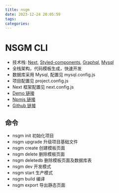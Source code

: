```yaml
---
title: nsgm
date: 2023-12-24 20:05:59
tags:
categories:
---
```


# NSGM CLI
- 技术栈: [Next](https://github.com/vercel/next.js), [Styled-components](https://github.com/styled-components/styled-components), [Graphql](https://graphql.org/), [Mysql](https://www.mysql.com/)
- 全栈架构，代码模板生成，快速开发
- 数据库采用 Mysql, 配置见 mysql.config.js
- 项目配置见 project.config.js
- Next 框架配置见 next.config.js
- [Demo 链接](https://nsgm.erisl.top)
- [Npmjs 链接](https://www.npmjs.com/package/nsgm-cli)
- [Github 链接](https://github.com/erishen/nsgm)

## 命令
- nsgm init    初始化项目
- nsgm upgrade 升级项目基础文件
- nsgm create  创建模板页面
- nsgm delete  删除模板页面
- nsgm deletedb 删除模板页面及数据库表
- nsgm dev     开发模式
- nsgm start   生产模式
- nsgm build   编译
- nsgm export  导出静态页面
        
